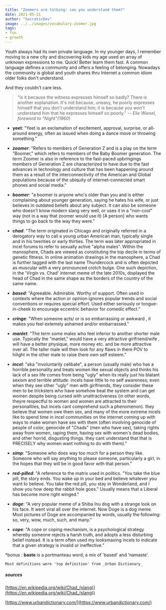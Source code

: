 ```yaml
---
title: "Zoomers are talking: can you understand them?"
date: 2021-05-21
author: "SocraticDev"
image: ../../images/vocabulary-zoomer.jpg
tags:
- fun
- growth
---
```


Youth always had its own private language. In my younger days, I remember moving to a new city and discovering kids my age used an array of unknown expressions to me. Quick! Better learn them fast. A common language defines a community and offers a feeling of belonging. Nowadays the community is global and youth shares thru Internet a common idiom older folks don't understand. 

And they couldn't care less.

> "Is it because the witness expresses himself so badly? There is another explanation. It's not because, uneasy, he poorly expresses himself that you don't understand him; it is because you won't understand him that he expresses himself so poorly."
> <cite>-- Elie Wiesel, foreword to "Night"(1960)</cite>

- __yeet__: "Yeet is an exclamation of excitement, approval, surprise, or all-around energy, often as issued when doing a dance move or throwing something."

- ___zoomer___: "Refers to members of Generation Z and is a play on the term "Boomer," which refers to members of the Baby Boomer generation. The term Zoomer is also in reference to the fast-paced upbringings members of Generation Z are characterized to have due to the fast advances in technology and culture that has been happening around them as a result of the interconnectivity of the American and Global populations because of the ubiquity of internet-connected smart phones and social media."

- ___boomer___: "a boomer is anyone who's older than you and is either complaining about younger generation, saying he hates his wife, or just believes in outdated beliefs about any subject. It can also be someone who doesn't know modern slang very well, or uses it in a "non-cool" way (not in a way that zoomer would use it) [A person] who wants things to go back to the way they were."

- ___chad___: "The term originated in Chicago and originally referred in a derogatory way to call a young urban American man, typically single and in his twenties or early thirties. The term was later appropriated in incel forums to refer to sexually active "alpha males". Within the manosphere, Chads are viewed as constituting the top decile in terms of genetic fitness. In online animation drawings in the manosphere, a Chad is further tagged with the last name Thundercock and is often depicted as muscular with a very pronounced crotch bulge. One such depiction, in the 'Virgin vs. Chad' internet meme of the late 2010s, displayed the head of Chad in the same shape as the borders of the country of the same name.

- ___based___: "Agreeable. Admirable. Worthy of support. Often used in contexts where the action or opinion ignores popular trends and social conventions or requires special effort. Used either seriously or tongue-in-cheek to encourage eccentric behavior for comedic effect."

- ___cringe___: "When someone acts/ or is so embarrassing or awkward , it makes you feel extemely ashamed and/or embarrassed."

- ___manlet___: "The term some males who feel inferior to another shorter male use. Typically the "manlet," would have a very attractive girlfriend/wife , will have a better physique, more money etc. and be more attractive over all. The taller male will then look for any flaws in there POV to hilight in the other male to raise there own self esteem."

- ___incel___: "aka "involuntarily celibate", a person (usually male) who has a horrible personality and treats women like sexual objects and thinks his lack of a sex life comes from being "ugly" when its really just his blatant sexism and terrible attitude. incels have little to no self awareness; even when they see other "ugly" men with girlfriends, they consider these men to be tricksters who have somehow beat the system and can get women despite being cursed with unattractiveness (in other words, theyre respectful to women and women are attracted to their personalities, but incels cant comprehend such a phenomenon). they believe that women owe them sex, and many of the more extreme incels like to spend time in incel communities on the internet coming up with ways to make women have sex with them (often involving genocide of people of color, genocide of "Chads" (men who have sex), taking rights away from women, raping them, having sex with women's dead bodies, and other horrid, disgusting things. they cant understand that that is PRECISELY why women want nothing to do with them)."

- ___simp___: "Someone who does way too much for a person they like. Someone who will say anything to please someone, particularly a girl, in the hopes that they will be in good favor with that person."

- ___red-pilled___: "A reference to the matrix used in politics. "You take the blue pill, the story ends. You wake up in your bed and believe whatever you want to believe. You take the red pill, you stay in Wonderland, and I show you how deep the rabbit hole goes." Usually means that a Liberal has become more right winged."

- ___doge___: "A very popular meme of a Shiba Inu dog with a strange look on his face. It went viral all over the internet. Now Doge is a dog meme. Most pictures of Doge are accompanied by words, usually the following: so, very, wow, much, such, and many."

- ___cope___: "A cope or coping mechanism, is a psychological strategy whereby someone rejects a harsh truth, and adopts a less disturbing belief instead. It is a term often used my looksmaxing incels to indicate that a given strategy is invalid or ineffective."

*bonus : __baste__ is a portmanteau word; a mix of 'based' and 'namaste'.

``Most definitions were 'top definition' from _Urban Dictionary_``

##### sources

[https://en.wikipedia.org/wiki/Chad_(slang)](https://en.wikipedia.org/wiki/Chad_(slang))

[https://www.urbandictionary.com/](https://www.urbandictionary.com/)